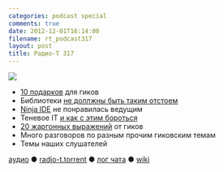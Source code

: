 ```yaml
---
categories: podcast special
comments: true
date: 2012-12-01T16:14:00
filename: rt_podcast317
layout: post
title: Радио-Т 317
---
```


![](https://radio-t.com/images/radio-t/rt317.jpg)

* [10 подарков](http://jaxenter.com/10-christmas-gift-ideas-for-developers-45677.html) для гиков
* Библиотеки [не доллжны быть таким отстоем](http://akkartik.name/blog/libraries2)
* [Ninja IDE](http://ninja-ide.org/) не понравилась ведущим
* Теневое IT [и как с этим бороться](http://www.mrc-productivity.com/blog/2012/11/3-ways-it-causes-shadow-it-and-how-to-fix-it/)
* [20 жаргонных выражений](http://www.businessinsider.com/20-hilarious-programming-jargon-phrases-you-should-know-when-talking-to-engineers-2012-7) от гиков
* Много разговоров по разным прочим гиковским темам
* Темы наших слушателей

[аудио](http://cdn.radio-t.com/rt_podcast317.mp3) ● [radio-t.torrent](http://cdn.radio-t.com/torrents/rt_podcast317.mp3.torrent) ● [лог чата](http://chat.radio-t.com/logs/radio-t-317.html) ● [wiki](http://wiki.radio-t.com/%D0%92%D1%8B%D0%BF%D1%83%D1%81%D0%BA_317)<audio src="http://cdn.radio-t.com/rt_podcast317.mp3" preload="none"></audio>
